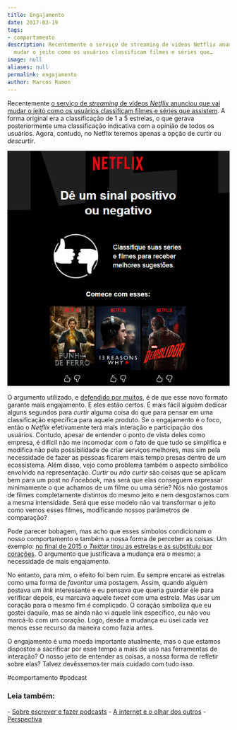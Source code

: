```yaml
---
title: Engajamento
date: 2017-03-19
tags:
- comportamento
description: Recentemente o serviço de streaming de vídeos Netflix anunciou que vai
  mudar o jeito como os usuários classificam filmes e séries que…
image: null
aliases: null
permalink: engajamento
author: Marcos Ramon
---
```

Recentemente [o serviço de _streaming_ de vídeos _Netflix_ anunciou que vai mudar o jeito como os usuários classificam filmes e séries que assistem](http://www.theverge.com/2017/3/16/14952434/netflix-five-star-ratings-going-away-thumbs-up-down). A forma original era a classificação de 1 a 5 estrelas, o que gerava posteriormente uma classificação indicativa com a opinião de todos os usuários. Agora, contudo, no Netflix teremos apenas a opção de curtir ou _descurtir_.

<img src="/assets/img/engajamento-medium.png">

O argumento utilizado, e [defendido por muitos](http://www.vulture.com/2017/03/netflix-killing-the-five-star-rating-is-a-good-idea.html), é de que esse novo formato garante mais engajamento. E eles estão certos. É mais fácil alguém dedicar alguns segundos para _curtir_ alguma coisa do que para pensar em uma classificação específica para aquele produto. Se o engajamento é o foco, então o _Netflix_ efetivamente terá mais interação e participação dos usuários. Contudo, apesar de entender o ponto de vista deles como empresa, é difícil não me incomodar com o fato de que tudo se simplifica e modifica não pela possibilidade de criar serviços melhores, mas sim pela necessidade de fazer as pessoas ficarem mais tempo presas dentro de um ecossistema. Além disso, vejo como problema também o aspecto simbólico envolvido na representação. _Curtir_ ou _não curtir_ são coisas que se aplicam bem para um post no _Facebook_, mas será que elas conseguem expressar minimamente o que achamos de um filme ou uma série? Nós não gostamos de filmes completamente distintos do mesmo jeito e nem desgostamos com a mesma intensidade. Será que esse modelo não vai transformar o jeito como vemos esses filmes, modificando nossos parâmetros de comparação?

Pode parecer bobagem, mas acho que esses símbolos condicionam o nosso comportamento e também a nossa forma de perceber as coisas. Um exemplo: [no final de 2015 o _Twitter_ tirou as estrelas e as substituiu por corações](https://blog.twitter.com/2015/hearts-on-twitter). O argumento que justificava a mudança era o mesmo: a necessidade de mais engajamento.

No entanto, para mim, o efeito foi bem ruim. Eu sempre encarei as estrelas como uma forma de _favoritar_ uma postagem. Assim, quando alguém postava um _link_ interessante e eu pensava que queria guardar ele para verificar depois, eu marcava aquele _tweet_ com uma estrela. Mas usar um coração para o mesmo fim é complicado. O coração simboliza que eu gostei daquilo, mas se ainda não vi aquele link específico, eu não vou marcá-lo com um coração. Logo, desde a mudança eu usei cada vez menos esse recurso da maneira como fazia antes.

O engajamento é uma moeda importante atualmente, mas o que estamos dispostos a sacrificar por esse tempo a mais de uso nas ferramentas de interação? O nosso jeito de entender as coisas, a nossa forma de refletir sobre elas? Talvez devêssemos ter mais cuidado com tudo isso.


#comportamento #podcast

<h3>Leia também:</h3>
- <a href="/sobre-escrever-e-fazer-podcasts">Sobre escrever e fazer podcasts</a>
- <a href="/a-internet-e-o-olhar-dos-outros">A internet e o olhar dos outros</a>
- <a href="/perspectiva">Perspectiva</a>

